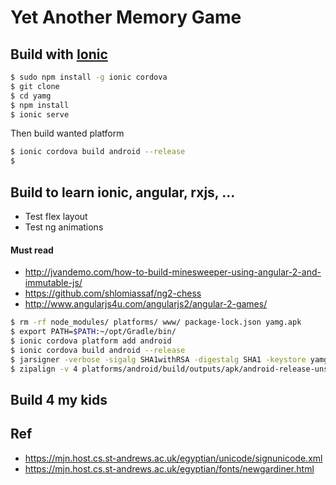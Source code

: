 # Yet Another Memory Game


## Build with [Ionic](http://ionicframework.com/docs/)
```bash
$ sudo npm install -g ionic cordova
$ git clone
$ cd yamg
$ npm install 
$ ionic serve
```
Then build wanted platform

```bash
$ ionic cordova build android --release
$ 
```

## Build to learn ionic, angular, rxjs, ...
+ Test flex layout
+ Test ng animations
#### Must read
+ http://jvandemo.com/how-to-build-minesweeper-using-angular-2-and-immutable-js/
+ https://github.com/shlomiassaf/ng2-chess
+ http://www.angularjs4u.com/angularjs2/angular-2-games/

```bash
$ rm -rf node_modules/ platforms/ www/ package-lock.json yamg.apk
$ export PATH=$PATH:~/opt/Gradle/bin/
$ ionic cordova platform add android
$ ionic cordova build android --release
$ jarsigner -verbose -sigalg SHA1withRSA -digestalg SHA1 -keystore yamg-android-key.keystore platforms/android/build/outputs/apk/android-release-unsigned.apk yamg
$ zipalign -v 4 platforms/android/build/outputs/apk/android-release-unsigned.apk  yamg.apk
```


## Build 4 my kids
>

## Ref

+ https://mjn.host.cs.st-andrews.ac.uk/egyptian/unicode/signunicode.xml
+ https://mjn.host.cs.st-andrews.ac.uk/egyptian/fonts/newgardiner.html

